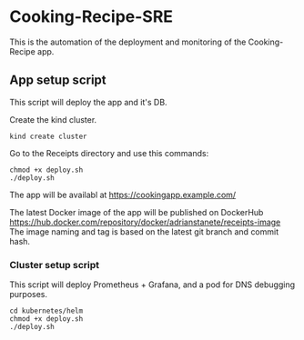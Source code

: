 # Cooking-Recipe-SRE
This is the automation of the deployment and monitoring of the Cooking-Recipe app.

## App setup script
This script will deploy the app and it's DB.

Create the kind cluster.
```
kind create cluster
```

Go to the Receipts directory and use this commands: 

```
chmod +x deploy.sh
./deploy.sh
```

The app will be availabl at https://cookingapp.example.com/

The latest Docker image of the app will be published on DockerHub https://hub.docker.com/repository/docker/adrianstanete/receipts-image
The image naming and tag is based on the latest git branch and commit hash.

### Cluster setup script
This script will deploy Prometheus + Grafana, and a pod for DNS debugging purposes. 

```
cd kubernetes/helm
chmod +x deploy.sh
./deploy.sh
```
